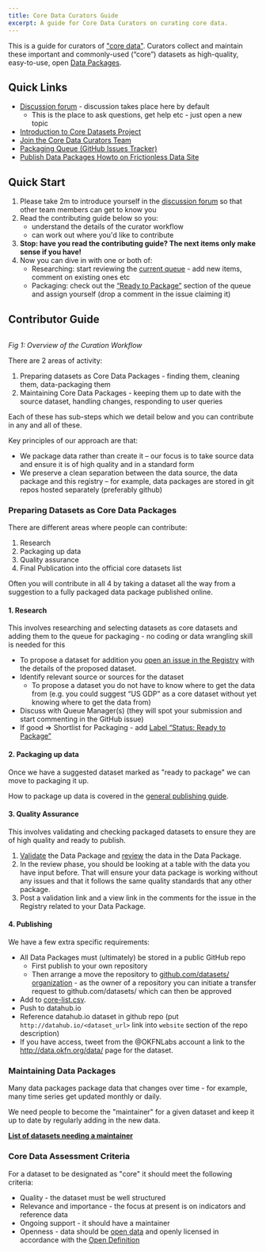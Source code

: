 ```yaml
---
title: Core Data Curators Guide
excerpt: A guide for Core Data Curators on curating core data.
---
```


This is a guide for curators of ["core data"](/core-data). Curators collect and maintain these important and commonly-used (“core”) datasets as high-quality, easy-to-use, open [Data Packages](http://frictionlessdata.io/data-packages/).

## Quick Links

- [Discussion forum](http://discuss.okfn.org/category/open-knowledge-labs/core-datasets) - discussion takes place here by default
  - This is the place to ask questions, get help etc - just open a new topic
- [Introduction to Core Datasets Project](/core-data)
- [Join the Core Data Curators Team](/core-data/curators)
- [Packaging Queue (GitHub Issues Tracker)](https://github.com/datasets/registry/issues)
- [Publish Data Packages Howto on Frictionless Data Site](/data-packages/publish)

## Quick Start

1. Please take 2m to introduce yourself in the [discussion forum](http://discuss.okfn.org/t/core-data-curators-introductions/145) so that other team members can get to know you
2. Read the contributing guide below so you:
    * understand the details of the curator workflow
    * can work out where you'd like to contribute
3.  **Stop: have you read the contributing guide? The next items only make sense if you have!**
4.  Now you can dive in with one or both of:
    * Researching: start reviewing the [current queue](https://github.com/datasets/registry/issues) - add new items, comment on existing ones etc
    * Packaging:  check out the [“Ready to Package”](https://github.com/datasets/registry/labels/Status%3A%20Ready%20to%20Package) section of the queue and assign yourself (drop a comment in the issue claiming it)

## Contributor Guide

<img src="https://docs.google.com/drawings/d/1Emi_N9GTv95Z_STW7XO2PVo0ykZgbgKvT30b1tpuXqI/pub?w=1136&h=318" alt="" />

*Fig 1: Overview of the Curation Workflow*

There are 2 areas of activity:

1. Preparing datasets as Core Data Packages - finding them, cleaning them, data-packaging them
2. Maintaining Core Data Packages - keeping them up to date with the source dataset, handling changes, responding to user queries

Each of these has sub-steps which we detail below and you can contribute in any and all of these.

Key principles of our approach are that:

* We package data rather than create it – our focus is to take source data and ensure it is of high quality and in a standard form
* We preserve a clean separation between the data source, the data package and this registry – for example, data packages are stored in git repos hosted separately (preferably github)


### Preparing Datasets as Core Data Packages

There are different areas where people can contribute:

1. Research
2. Packaging up data
3. Quality assurance
4. Final Publication into the official core datasets list

Often you will contribute in all 4 by taking a dataset all the way from a suggestion to a fully packaged data package published online.

#### 1. Research

This involves researching and selecting datasets as core datasets and adding them to the queue for packaging - no coding or data wrangling skill is needed for this

* To propose a dataset for addition you [open an issue in the Registry](https://github.com/datasets/registry/issues/new) with the details of the proposed dataset.
* Identify relevant source or sources for the dataset
  * To propose a dataset you do not have to know where to get the data from (e.g. you could suggest “US GDP” as a core dataset without yet knowing where to get the data from)
* Discuss with Queue Manager(s) (they will spot your submission and start commenting in the GitHub issue)
* If good =&gt; Shortlist for Packaging - add [Label “Status: Ready to Package”](https://github.com/datasets/registry/labels/Status%3A%20Ready%20to%20Package)

#### 2. Packaging up data

Once we have a suggested dataset marked as "ready to package" we can move to packaging it up.

How to package up data is covered in the [general publishing guide](/data-packages/publish).

#### 3. Quality Assurance

This involves validating and checking packaged datasets to ensure they are of high quality and ready to publish.

1. [Validate](http://data.okfn.org/tools/validate) the Data Package and [review](http://data.okfn.org/tools/view) the data in the Data Package.
2. In the review phase, you should be looking at a table with the data you have input before. That will ensure your data package is working without any issues and that it follows the same quality standards that any other package.
3. Post a validation link and a view link in the comments for the issue in the Registry related to your Data Package.

#### 4. Publishing

We have a few extra specific requirements:

* All Data Packages must (ultimately) be stored in a public GitHub repo
  * First publish to your own repository
  * Then arrange a move the repository to [github.com/datasets/ organization](https://github.com/datasets/) - as the owner of a repository you can initiate a transfer request to github.com/datasets/ which can then be approved
* Add to [core-list.csv](https://github.com/datasets/registry/blob/master/core-list.csv).
* Push to datahub.io
* Reference datahub.io dataset in github repo (put `http://datahub.io/<dataset_url>` link into `website` section of the repo description) 
* If you have access, tweet from the @OKFNLabs account a link to the http://data.okfn.org/data/ page for the dataset.


### Maintaining Data Packages

Many data packages package data that changes over time - for example, many time series get updated monthly or daily.

We need people to become the "maintainer" for a given dataset and keep it up to date by regularly adding in the new data.

**[List of datasets needing a maintainer](https://github.com/datasets/registry/labels/Status%3A%20Maintainer%20Wanted)**

### Core Data Assessment Criteria

For a dataset to be designated as "core" it should meet the following criteria:

* Quality - the dataset must be well structured
* Relevance and importance - the focus at present is on indicators and reference data
* Ongoing support - it should have a maintainer
* Openness - data should be <a href="http://opendefinition.org/">open data</a> and openly licensed in accordance with the <a href="http://opendefinition.org/">Open Definition</a>
